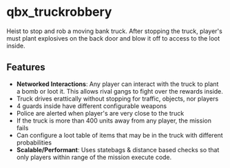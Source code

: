 # qbx_truckrobbery

Heist to stop and rob a moving bank truck. After stopping the truck, player's must plant explosives on the back door and blow it off to access to the loot inside.

## Features
- **Networked Interactions**: Any player can interact with the truck to plant a bomb or loot it. This allows rival gangs to fight over the rewards inside.
- Truck drives erattically without stopping for traffic, objects, nor players
- 4 guards inside have different configurable weapons
- Police are alerted when player's are very close to the truck
- If the truck is more than 400 units away from any player, the mission fails
- Can configure a loot table of items that may be in the truck with different probabilities
- **Scalable/Performant**: Uses statebags & distance based checks so that only players within range of the mission execute code.
